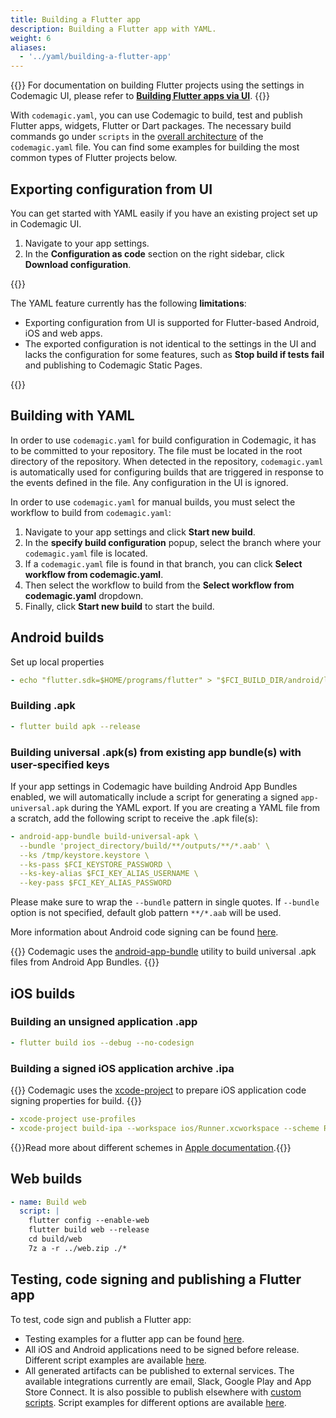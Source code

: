 ```yaml
---
title: Building a Flutter app
description: Building a Flutter app with YAML.
weight: 6
aliases:	
  - '../yaml/building-a-flutter-app'
---
```


{{<notebox>}}
For documentation on building Flutter projects using the settings in Codemagic UI, please refer to [**Building Flutter apps via UI**](../flutter/flutter-projects).
{{</notebox>}}

With `codemagic.yaml`, you can use Codemagic to build, test and publish Flutter apps, widgets, Flutter or Dart packages. The necessary build commands go under `scripts` in the [overall architecture](../getting-started/yaml#template) of the `codemagic.yaml` file. You can find some examples for building the most common types of Flutter projects below.

## Exporting configuration from UI

You can get started with YAML easily if you have an existing project set up in Codemagic UI. 

1. Navigate to your app settings.
2. In the **Configuration as code** section on the right sidebar, click **Download configuration**.

{{<notebox>}}

The YAML feature currently has the following **limitations**:

* Exporting configuration from UI is supported for Flutter-based Android, iOS and web apps.
* The exported configuration is not identical to the settings in the UI and lacks the configuration for some features, such as **Stop build if tests fail** and publishing to Codemagic Static Pages.

{{</notebox>}}

## Building with YAML

In order to use `codemagic.yaml` for build configuration in Codemagic, it has to be committed to your repository. The file must be located in the root directory of the repository. When detected in the repository, `codemagic.yaml` is automatically used for configuring builds that are triggered in response to the events defined in the file. Any configuration in the UI is ignored.

In order to use `codemagic.yaml` for manual builds, you must select the workflow to build from `codemagic.yaml`:

1. Navigate to your app settings and click **Start new build**. 
3. In the **specify build configuration** popup, select the branch where your `codemagic.yaml` file is located.
4. If a `codemagic.yaml` file is found in that branch, you can click **Select workflow from codemagic.yaml**.
5. Then select the workflow to build from the **Select workflow from codemagic.yaml** dropdown.
6. Finally, click **Start new build** to start the build.

## Android builds

Set up local properties

```yaml
- echo "flutter.sdk=$HOME/programs/flutter" > "$FCI_BUILD_DIR/android/local.properties"
```
### Building .apk

```yaml
- flutter build apk --release
```

### Building universal .apk(s) from existing app bundle(s) with user-specified keys

If your app settings in Codemagic have building Android App Bundles enabled, we will automatically include a script for generating a signed `app-universal.apk` during the YAML export. If you are creating a YAML file from a scratch, add the following script to receive the .apk file(s):

```yaml
- android-app-bundle build-universal-apk \
  --bundle 'project_directory/build/**/outputs/**/*.aab' \
  --ks /tmp/keystore.keystore \
  --ks-pass $FCI_KEYSTORE_PASSWORD \
  --ks-key-alias $FCI_KEY_ALIAS_USERNAME \
  --key-pass $FCI_KEY_ALIAS_PASSWORD
```

Please make sure to wrap the `--bundle` pattern in single quotes. If `--bundle` option is not specified, default glob pattern `**/*.aab` will be used.

More information about Android code signing can be found [here](../code-signing-yaml/signing-android).

{{<notebox>}}
Codemagic uses the [android-app-bundle](https://github.com/codemagic-ci-cd/cli-tools/tree/master/docs/android-app-bundle#android-app-bundle) utility to build universal .apk files from Android App Bundles.
{{</notebox>}}

## iOS builds

### Building an unsigned application .app

```yaml
- flutter build ios --debug --no-codesign
```

### Building a signed iOS application archive .ipa

{{<notebox>}}
Codemagic uses the [xcode-project](https://github.com/codemagic-ci-cd/cli-tools/blob/master/docs/xcode-project/README.md#xcode-project) to prepare iOS application code signing properties for build.
{{</notebox>}}

```yaml
- xcode-project use-profiles
- xcode-project build-ipa --workspace ios/Runner.xcworkspace --scheme Runner
```

{{<notebox>}}Read more about different schemes in [Apple documentation](https://help.apple.com/xcode/mac/current/#/dev0bee46f46).{{</notebox>}}

## Web builds

```yaml
- name: Build web
  script: |
    flutter config --enable-web
    flutter build web --release
    cd build/web
    7z a -r ../web.zip ./*
```

## Testing, code signing and publishing a Flutter app

To test, code sign and publish a Flutter app:

* Testing examples for a flutter app can be found [here](../testing-yaml/testing/#flutter-test).
* All iOS and Android applications need to be signed before release. Different script examples are available [here](../publishing-yaml/distribution/).
* All generated artifacts can be published to external services. The available integrations currently are email, Slack, Google Play and App Store Connect. It is also possible to publish elsewhere with [custom scripts](../getting-started/yaml#scripts). Script examples for different options are available [here](../publishing-yaml/distribution/#publishing-a-flutter-package-to-pubdev).
